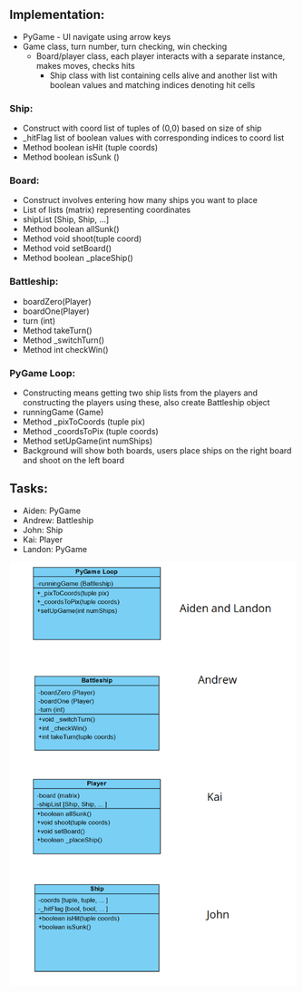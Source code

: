## Implementation:
- PyGame - UI navigate using arrow keys
- Game class, turn number, turn checking, win checking
  - Board/player class, each player interacts with a separate instance, makes moves, checks hits
    - Ship class with list containing cells alive and another list with boolean values and matching indices denoting hit cells
### Ship: 
- Construct with coord list of tuples of (0,0) based on size of ship
- _hitFlag list of boolean values with corresponding indices to coord list
- Method boolean isHit (tuple coords)
- Method boolean isSunk ()
### Board:
- Construct involves entering how many ships you want to place
- List of lists (matrix) representing coordinates
- shipList [Ship, Ship, …]
- Method boolean allSunk()
- Method void shoot(tuple coord)
- Method void setBoard()
- Method boolean _placeShip()
### Battleship:
- boardZero(Player)
- boardOne(Player)
- turn (int)
- Method takeTurn()
- Method _switchTurn()
- Method int checkWin()
### PyGame Loop:
- Constructing means getting two ship lists from the players and constructing the players using these, also create Battleship object
- runningGame (Game)
- Method _pixToCoords (tuple pix)
- Method _coordsToPix (tuple coords)
- Method setUpGame(int numShips)
- Background will show both boards, users place ships on the right board and shoot on the left board
## Tasks:
- Aiden: PyGame
- Andrew: Battleship
- John: Ship
- Kai: Player
- Landon: PyGame

![alt text](https://github.com/JohnDNewman/EECS_581_project_1/blob/main/assets/overview.png?raw=true)
